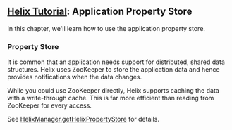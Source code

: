 <!---
Licensed to the Apache Software Foundation (ASF) under one
or more contributor license agreements.  See the NOTICE file
distributed with this work for additional information
regarding copyright ownership.  The ASF licenses this file
to you under the Apache License, Version 2.0 (the
"License"); you may not use this file except in compliance
with the License.  You may obtain a copy of the License at

  http://www.apache.org/licenses/LICENSE-2.0

Unless required by applicable law or agreed to in writing,
software distributed under the License is distributed on an
"AS IS" BASIS, WITHOUT WARRANTIES OR CONDITIONS OF ANY
KIND, either express or implied.  See the License for the
specific language governing permissions and limitations
under the License.
-->

<head>
  <title>Tutorial - Application Property Store</title>
</head>

## [Helix Tutorial](./Tutorial.html): Application Property Store

In this chapter, we\'ll learn how to use the application property store.

### Property Store

It is common that an application needs support for distributed, shared data structures.  Helix uses ZooKeeper to store the application data and hence provides notifications when the data changes.

While you could use ZooKeeper directly, Helix supports caching the data with a write-through cache. This is far more efficient than reading from ZooKeeper for every access.

See [HelixManager.getHelixPropertyStore](http://helix.apache.org/javadocs/1.4.2/reference/org/apache/helix/store/package-summary.html) for details.
